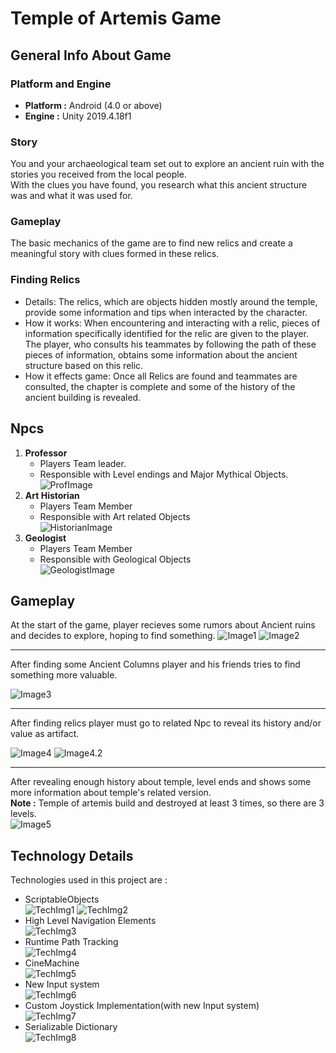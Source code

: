 # Temple of Artemis Game
## General Info About Game
### Platform and Engine

 - **Platform :** Android (4.0 or above)
 - **Engine :** Unity 2019.4.18f1 

### Story 
You and your archaeological team set out to explore an ancient ruin with the stories you received from the local people.  
With the clues you have found, you research what this ancient structure was and what it was used for.

### Gameplay 
The basic mechanics of the game are to find new relics and create a meaningful story with clues formed in these relics.

### Finding Relics
-   Details: The relics, which are objects hidden mostly around the temple, provide some information and tips when interacted by the character.
-   How it works: When encountering and interacting with a relic, pieces of information specifically identified for the relic are given to the player. The player, who consults his teammates by following the path of these pieces of information, obtains some information about the ancient structure based on this relic.
-   How it effects game: Once all Relics are found and teammates are consulted, the chapter is complete and some of the history of the ancient building is revealed.

## Npcs

 1. **Professor**
	 -   Players Team leader.
	 -   Responsible with Level endings and Major Mythical Objects.<br>
![ProfImage](https://raw.githubusercontent.com/yagizayer/Temple-Of-Artemis/main/ReadMeSources/Professor.bmp)
 2. **Art Historian**
	-   Players Team Member
	-   Responsible with Art related Objects<br>
![HistorianImage](https://raw.githubusercontent.com/yagizayer/Temple-Of-Artemis/main/ReadMeSources/Art%20Historian.bmp)
3.  **Geologist** 
	- Players Team Member
	- Responsible with Geological Objects<br>![GeologistImage](https://raw.githubusercontent.com/yagizayer/Temple-Of-Artemis/main/ReadMeSources/geologist.bmp)

## Gameplay
At the start of the game, player recieves some rumors about Ancient ruins and decides to explore, hoping to find something.
![Image1](https://raw.githubusercontent.com/yagizayer/Temple-Of-Artemis/main/ReadMeSources/InGameImages/Img1.bmp)&#9;![Image2](https://raw.githubusercontent.com/yagizayer/Temple-Of-Artemis/main/ReadMeSources/InGameImages/Img1.2.bmp)
<hr>
 After finding some Ancient Columns player and his friends tries to find something more valuable.

![Image3](https://raw.githubusercontent.com/yagizayer/Temple-Of-Artemis/main/ReadMeSources/InGameImages/Img2.bmp)
<hr>
After finding relics player must go to related Npc to reveal its history and/or value as artifact.

![Image4](https://raw.githubusercontent.com/yagizayer/Temple-Of-Artemis/main/ReadMeSources/InGameImages/Img4.bmp)&#9;![Image4.2](https://raw.githubusercontent.com/yagizayer/Temple-Of-Artemis/main/ReadMeSources/InGameImages/Img4.2.bmp)
<hr>

After revealing enough history about temple, level ends and shows some more information about temple's related version. <br>
**Note :** Temple of artemis build and destroyed at least 3 times, so there are 3 levels. <br>
![Image5](https://raw.githubusercontent.com/yagizayer/Temple-Of-Artemis/main/ReadMeSources/InGameImages/Img5.bmp)

## Technology Details
Technologies used in this project are :
 - ScriptableObjects<br>
![TechImg1](https://raw.githubusercontent.com/yagizayer/Temple-Of-Artemis/main/ReadMeSources/Technologies/Img2.bmp)&#9;![TechImg2](https://raw.githubusercontent.com/yagizayer/Temple-Of-Artemis/main/ReadMeSources/Technologies/Img1.bmp)
 - High Level Navigation Elements<br>
![TechImg3](https://raw.githubusercontent.com/yagizayer/Temple-Of-Artemis/main/ReadMeSources/Technologies/Img3.bmp)
 - Runtime Path Tracking<br>
![TechImg4](https://raw.githubusercontent.com/yagizayer/Temple-Of-Artemis/main/ReadMeSources/Technologies/Img4.bmp)
 - CineMachine<br>
![TechImg5](https://raw.githubusercontent.com/yagizayer/Temple-Of-Artemis/main/ReadMeSources/Technologies/Img7.bmp)
 - New Input system<br>
![TechImg6](https://raw.githubusercontent.com/yagizayer/Temple-Of-Artemis/main/ReadMeSources/Technologies/Img5.bmp)
 - Custom Joystick Implementation(with new Input system)<br>
![TechImg7](https://raw.githubusercontent.com/yagizayer/Temple-Of-Artemis/main/ReadMeSources/Technologies/Img6.bmp)
 - Serializable Dictionary<br>
![TechImg8](https://raw.githubusercontent.com/yagizayer/Temple-Of-Artemis/main/ReadMeSources/Technologies/Img8.bmp)
